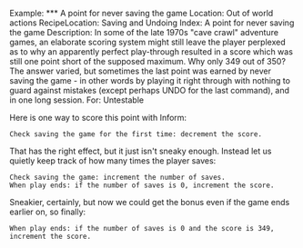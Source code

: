 Example: *** A point for never saving the game
Location: Out of world actions
RecipeLocation: Saving and Undoing
Index: A point for never saving the game
Description: In some of the late 1970s "cave crawl" adventure games, an elaborate scoring system might still leave the player perplexed as to why an apparently perfect play-through resulted in a score which was still one point short of the supposed maximum. Why only 349 out of 350? The answer varied, but sometimes the last point was earned by never saving the game - in other words by playing it right through with nothing to guard against mistakes (except perhaps UNDO for the last command), and in one long session.
For: Untestable

  
Here is one way to score this point with Inform:

  

``` inform7
Check saving the game for the first time: decrement the score.
```

  
That has the right effect, but it just isn't sneaky enough. Instead let us quietly keep track of how many times the player saves:

  

``` inform7
Check saving the game: increment the number of saves.
When play ends: if the number of saves is 0, increment the score.
```

  
Sneakier, certainly, but now we could get the bonus even if the game ends earlier on, so finally:

  

``` inform7
When play ends: if the number of saves is 0 and the score is 349, increment the score.
```

